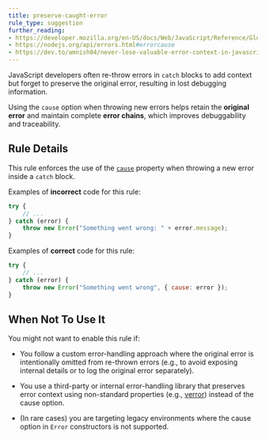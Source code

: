 ```yaml
---
title: preserve-caught-error
rule_type: suggestion
further_reading:
- https://developer.mozilla.org/en-US/docs/Web/JavaScript/Reference/Global_Objects/Error/cause
- https://nodejs.org/api/errors.html#errorcause
- https://dev.to/amnish04/never-lose-valuable-error-context-in-javascript-3aco
---
```


JavaScript developers often re-throw errors in `catch` blocks to add context but forget to preserve the original error, resulting in lost debugging information.

Using the `cause` option when throwing new errors helps retain the **original error** and maintain complete **error chains**, which improves debuggability and traceability.

## Rule Details

This rule enforces the use of the [`cause`](https://developer.mozilla.org/en-US/docs/Web/JavaScript/Reference/Global_Objects/Error/cause) property when throwing a new error inside a `catch` block.

Examples of **incorrect** code for this rule:

```js
try {
    // ...
} catch (error) {
    throw new Error("Something went wrong: " + error.message);
}
```

Examples of **correct** code for this rule:

```js
try {
    // ...
} catch (error) {
    throw new Error("Something went wrong", { cause: error });
}
```

## When Not To Use It

You might not want to enable this rule if:

- You follow a custom error-handling approach where the original error is intentionally omitted from re-thrown errors (e.g., to avoid exposing internal details or to log the original error separately).

- You use a third-party or internal error-handling library that preserves error context using non-standard properties (e.g., [verror](https://www.npmjs.com/package/verror)) instead of the cause option.

- (In rare cases) you are targeting legacy environments where the cause option in `Error` constructors is not supported.
